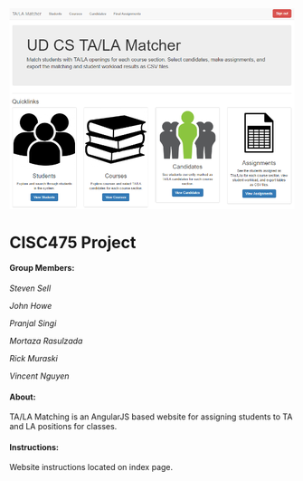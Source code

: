 <p align="center">
  <img src="/img/about.png" alt="TA/LA Matching"/>
</p>
									 
# CISC475 Project 

#### Group Members:

*Steven Sell*

*John Howe*

*Pranjal Singi*

*Mortaza Rasulzada*

*Rick Muraski*

*Vincent Nguyen*

#### About:

TA/LA Matching is an AngularJS based website for assigning students to TA and LA positions for classes.

#### Instructions:

Website instructions located on index page.
